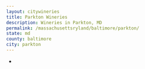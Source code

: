 ```yaml
---
layout: citywineries
title: Parkton Wineries
description: Wineries in Parkton, MD
permalink: /massachusettsryland/baltimore/parkton/
state: md
county: baltimore
city: parkton
---
```

-
